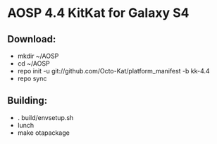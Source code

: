 AOSP 4.4 KitKat for Galaxy S4
=============================



Download:
----------
* mkdir ~/AOSP
* cd ~/AOSP
* repo init -u git://github.com/Octo-Kat/platform_manifest -b kk-4.4
* repo sync


Building:
----------
* . build/envsetup.sh
* lunch
* make otapackage
